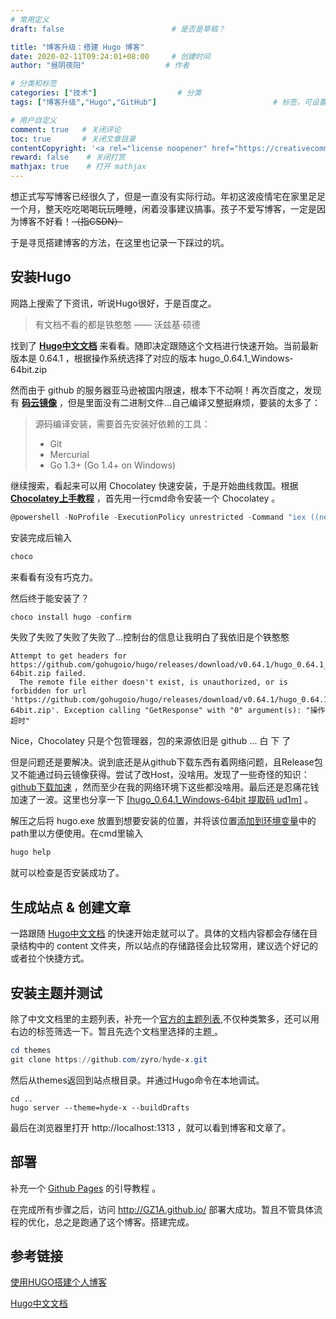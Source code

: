 ```yaml
---
# 常用定义
draft: false                		# 是否是草稿？

title: "博客升级：搭建 Hugo 博客"
date: 2020-02-11T09:24:01+08:00		# 创建时间
author: "昼阴夜阳"             		# 作者

# 分类和标签
categories: ["技术"]		            # 分类
tags: ["博客升级","Hugo","GitHub"]  						# 标签，可设置多个，用逗号隔开。Hugo会自动生成标签的子URL

# 用户自定义
comment: true	# 关闭评论
toc: true       # 关闭文章目录
contentCopyright: '<a rel="license noopener" href="https://creativecommons.org/licenses/by-nc-nd/4.0/" target="_blank">CC BY-NC-ND 4.0</a>'		#自定义文章的版权规则
reward: false	 # 关闭打赏
mathjax: true    # 打开 mathjax
---
```


想正式写写博客已经很久了，但是一直没有实际行动。年初这波疫情宅在家里足足一个月，整天吃吃喝喝玩玩睡睡，闲着没事建议搞事。孩子不爱写博客，一定是因为博客不好看！~~（指CSDN）~~

于是寻觅搭建博客的方法，在这里也记录一下踩过的坑。

## 安装Hugo

网路上搜索了下资讯，听说Hugo很好，于是百度之。

> 有文档不看的都是铁憨憨 —— 沃兹基·硕德

找到了 [**Hugo中文文档**](https://www.gohugo.org/) 来看看。随即决定跟随这个文档进行快速开始。当前最新版本是 0.64.1 ，根据操作系统选择了对应的版本 hugo_0.64.1_Windows-64bit.zip 

然而由于 github 的服务器亚马逊被国内限速，根本下不动啊！再次百度之，发现有 [**码云镜像**](https://gitee.com/mirrors/Hugo-Go) ，但是里面没有二进制文件...自己编译又整挺麻烦，要装的太多了：

> 源码编译安装，需要首先安装好依赖的工具：
>
> - Git 
> - Mercurial
> - Go 1.3+ (Go 1.4+ on Windows)

继续搜索，看起来可以用 Chocolatey 快速安装，于是开始曲线救国。根据 [**Chocolatey上手教程**](https://www.jianshu.com/p/5325decea0d2) ，首先用一行cmd命令安装一个 Chocolatey 。

```powershell
@powershell -NoProfile -ExecutionPolicy unrestricted -Command "iex ((new-object net.webclient).DownloadString('https://chocolatey.org/install.ps1'))" && SET PATH=%PATH%;%ALLUSERSPROFILE%\chocolatey\bin
```

安装完成后输入

```powershell
choco
```

来看看有没有巧克力。

然后终于能安装了？

```powershell
choco install hugo -confirm
```

失败了失败了失败了失败了...控制台的信息让我明白了我依旧是个铁憨憨

```
Attempt to get headers for https://github.com/gohugoio/hugo/releases/download/v0.64.1/hugo_0.64.1_Windows-64bit.zip failed.
  The remote file either doesn't exist, is unauthorized, or is forbidden for url 'https://github.com/gohugoio/hugo/releases/download/v0.64.1/hugo_0.64.1_Windows-64bit.zip'. Exception calling "GetResponse" with "0" argument(s): "操作超时"
```

Nice，Chocolatey 只是个包管理器，包的来源依旧是 github ...  白  下  了

但是问题还是要解决。说到底还是从github下载东西有着网络问题，且Release包又不能通过码云镜像获得。尝试了改Host，没啥用。发现了一些奇怪的知识： [github下载加速](https://blog.csdn.net/kcx64/article/details/83866633)  ，然而至少在我的网络环境下这些都没啥用。最后还是忍痛花钱加速了一波。这里也分享一下 [[hugo_0.64.1_Windows-64bit 提取码 ud1m]](https://pan.baidu.com/s/18f-1_8B6UsLNSqM1obQ02g) 。

解压之后将 hugo.exe 放置到想要安装的位置，并将该位置[添加到环境变量](https://blog.csdn.net/yeyueqin/article/details/92801051)中的path里以方便使用。在cmd里输入

```powershell
hugo help
```

就可以检查是否安装成功了。

## 生成站点 & 创建文章

一路跟随 [Hugo中文文档](https://www.gohugo.org/) 的快速开始走就可以了。具体的文档内容都会存储在目录结构中的 content 文件夹，所以站点的存储路径会比较常用，建议选个好记的或者拉个快捷方式。

## 安装主题并测试

除了中文文档里的主题列表，补充一个[官方的主题列表](https://themes.gohugo.io/),不仅种类繁多，还可以用右边的标签筛选一下。暂且先选个文档里选择的主题[ ](https://github.com/xianmin/hugo-theme-jane)。

```powershell
cd themes
git clone https://github.com/zyro/hyde-x.git
```

然后从themes返回到站点根目录。并通过Hugo命令在本地调试。

```
cd ..
hugo server --theme=hyde-x --buildDrafts
```

最后在浏览器里打开 http://localhost:1313 ，就可以看到博客和文章了。

## 部署

补充一个 [Github Pages](https://pages.github.com/) 的引导教程 。

在完成所有步骤之后，访问 http://GZ1A.github.io/ 部署大成功。暂且不管具体流程的优化，总之是跑通了这个博客。搭建完成。

## 参考链接

[使用HUGO搭建个人博客](https://www.jianshu.com/p/4669fb3bf35a)

[Hugo中文文档](https://www.gohugo.org/) 

